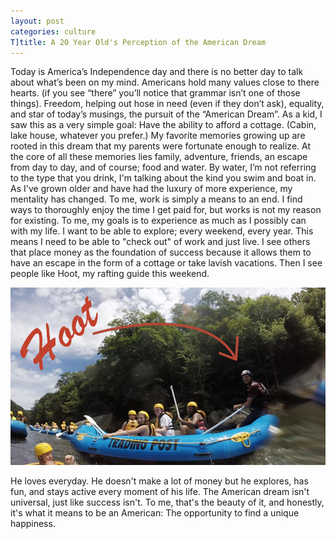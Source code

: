 ```yaml
---
layout: post
categories: culture
T]title: A 20 Year Old's Perception of the American Dream
---
```


Today is America’s Independence day and there is no better day to talk about what’s been on my mind. Americans hold many values close to there hearts. (if you see “there” you’ll notice that grammar isn’t one of those things). Freedom, helping out hose in need (even if they don’t ask), equality, and star of today’s musings, the pursuit of the “American Dream”. As a kid, I saw this as a very simple goal: Have the ability to afford a cottage. (Cabin, lake house, whatever you prefer.) My favorite memories growing up are rooted in this dream that my parents were fortunate enough to realize. At the core of all these memories lies family, adventure, friends, an escape from day to day, and of course; food and water. By water, I’m not referring to the type that you drink, I'm talking about the kind you swim and boat in. As I've grown older and have had the luxury of more experience, my mentality has changed. To me, work is simply a means to an end. I find ways to thoroughly enjoy the time I get paid for, but works is not my reason for existing. To me, my goals is to experience as much as I possibly can with my life. I want to be able to explore; every weekend, every year. This means I need to be able to "check out" of work and just live. I see others that place money as the foundation of success because it allows them to have an escape in the form of a cottage or take lavish vacations. Then I see people like Hoot, my rafting guide this weekend. 

![picture of the rafting trip](/assets/img/2016-07-04-Pursuit_of_the_American_Dream.jpg)

He loves everyday. He doesn't make a lot of money but he explores, has fun, and stays active every moment of his life. The American dream isn't universal, just like success isn't. To me, that's the beauty of it, and honestly, it's what it means to be an American: The opportunity to find a unique happiness.